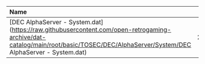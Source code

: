 |Name|Size|
|:---|---:|
|[DEC AlphaServer - System.dat](https://raw.githubusercontent.com/open-retrogaming-archive/dat-catalog/main/root/basic/TOSEC/DEC/AlphaServer/System/DEC AlphaServer - System.dat)|2313|
